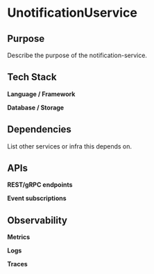 # UnotificationUservice

## Purpose
Describe the purpose of the notification-service.

## Tech Stack
**Language / Framework**

**Database / Storage**

## Dependencies
List other services or infra this depends on.

## APIs
**REST/gRPC endpoints**

**Event subscriptions**

## Observability
**Metrics**

**Logs**

**Traces**
